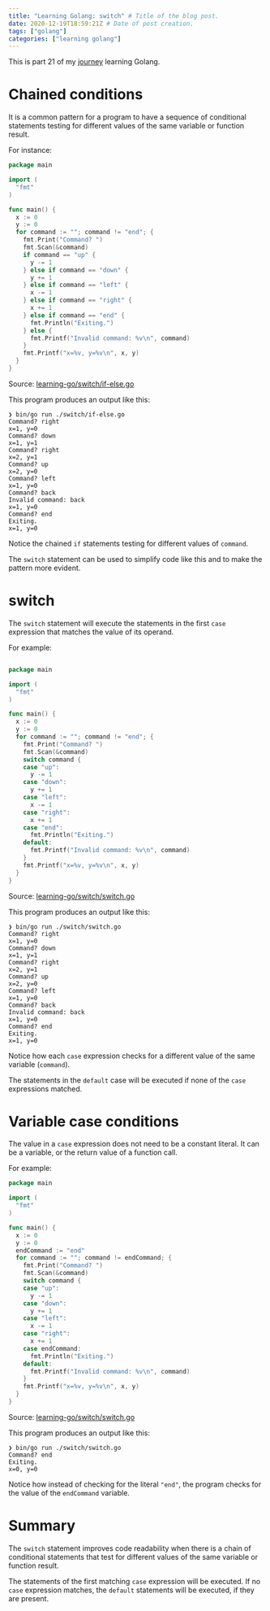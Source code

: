 ```yaml
---
title: "Learning Golang: switch" # Title of the blog post.
date: 2020-12-19T18:59:21Z # Date of post creation.
tags: ["golang"]
categories: ["learning golang"]
---
```


This is part 21 of my [journey](/categories/learning-golang/) learning Golang.

# Chained conditions

It is a common pattern for a program to have a sequence of conditional statements testing for different values of the
same variable or function result.

For instance:

```go
package main

import (
  "fmt"
)

func main() {
  x := 0
  y := 0
  for command := ""; command != "end"; {
    fmt.Print("Command? ")
    fmt.Scan(&command)
    if command == "up" {
      y -= 1
    } else if command == "down" {
      y += 1
    } else if command == "left" {
      x -= 1
    } else if command == "right" {
      x += 1
    } else if command == "end" {
      fmt.Println("Exiting.")
    } else {
      fmt.Printf("Invalid command: %v\n", command)
    }
    fmt.Printf("x=%v, y=%v\n", x, y)
  }
}
```

Source: [learning-go/switch/if-else.go](https://github.com/fernandoacorreia/learning-go/blob/1f6a68a8a72624870a1839ec022785c1c272284a/switch/if-else.go)

This program produces an output like this:

```
❯ bin/go run ./switch/if-else.go
Command? right
x=1, y=0
Command? down
x=1, y=1
Command? right
x=2, y=1
Command? up
x=2, y=0
Command? left
x=1, y=0
Command? back
Invalid command: back
x=1, y=0
Command? end
Exiting.
x=1, y=0
```

Notice the chained `if` statements testing for different values of `command`.

The `switch` statement can be used to simplify code like this and to make the pattern more evident.

# switch

The `switch` statement will execute the statements in the first `case` expression that matches the value of its operand.

For example:

```go

package main

import (
  "fmt"
)

func main() {
  x := 0
  y := 0
  for command := ""; command != "end"; {
    fmt.Print("Command? ")
    fmt.Scan(&command)
    switch command {
    case "up":
      y -= 1
    case "down":
      y += 1
    case "left":
      x -= 1
    case "right":
      x += 1
    case "end":
      fmt.Println("Exiting.")
    default:
      fmt.Printf("Invalid command: %v\n", command)
    }
    fmt.Printf("x=%v, y=%v\n", x, y)
  }
}
```

Source: [learning-go/switch/switch.go](https://github.com/fernandoacorreia/learning-go/blob/71cfbfcb88715980668712fea19c91aa7e4d4ce9/switch/switch.go)

This program produces an output like this:

```
❯ bin/go run ./switch/switch.go
Command? right
x=1, y=0
Command? down
x=1, y=1
Command? right
x=2, y=1
Command? up
x=2, y=0
Command? left
x=1, y=0
Command? back
Invalid command: back
x=1, y=0
Command? end
Exiting.
x=1, y=0
```

Notice how each `case` expression checks for a different value of the same variable (`command`).

The statements in the `default` case will be executed if none of the `case` expressions matched.

# Variable case conditions

The value in a `case` expression does not need to be a constant literal. It can be a variable, or the return value of a
function call.

For example:

```go
package main

import (
  "fmt"
)

func main() {
  x := 0
  y := 0
  endCommand := "end"
  for command := ""; command != endCommand; {
    fmt.Print("Command? ")
    fmt.Scan(&command)
    switch command {
    case "up":
      y -= 1
    case "down":
      y += 1
    case "left":
      x -= 1
    case "right":
      x += 1
    case endCommand:
      fmt.Println("Exiting.")
    default:
      fmt.Printf("Invalid command: %v\n", command)
    }
    fmt.Printf("x=%v, y=%v\n", x, y)
  }
}
```

Source: [learning-go/switch/switch.go](https://github.com/fernandoacorreia/learning-go/blob/f9cdde1754baf7234ef77868b7cc66e4c3317757/switch/switch.go)

This program produces an output like this:

```
❯ bin/go run ./switch/switch.go
Command? end
Exiting.
x=0, y=0
```

Notice how instead of checking for the literal `"end"`, the program checks for the value of the `endCommand` variable.

# Summary

The `switch` statement improves code readability when there is a chain of conditional statements that test for different
values of the same variable or function result.

The statements of the first matching `case` expression will be executed. If no `case` expression matches, the `default`
statements will be executed, if they are present.
